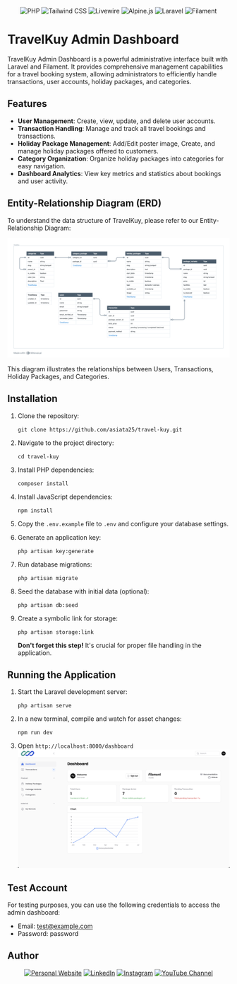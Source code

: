 <div align="center">

![PHP](https://img.shields.io/badge/-PHP_8.3.9-777BB4?style=for-the-badge&logo=php&logoColor=white)
![Tailwind CSS](https://img.shields.io/badge/-Tailwind_CSS_3.4.12-06b6d4?style=for-the-badge&logo=tailwind-css&logoColor=white)
![Livewire](https://img.shields.io/badge/-Livewire_3.x-FB70A9?style=for-the-badge&logo=livewire&logoColor=white)
![Alpine.js](https://img.shields.io/badge/-Alpine.js_3.14.1-8BC0D0?style=for-the-badge&logo=alpine.js&logoColor=black)
![Laravel](https://img.shields.io/badge/-Laravel_11.x-FF2D20?style=for-the-badge&logo=laravel&logoColor=white)
![Filament](https://img.shields.io/badge/-Filament_3.x-F67A31?style=for-the-badge&logo=filament&logoColor=white)

</div>

# TravelKuy Admin Dashboard

TravelKuy Admin Dashboard is a powerful administrative interface built with Laravel and Filament. It provides comprehensive management capabilities for a travel booking system, allowing administrators to efficiently handle transactions, user accounts, holiday packages, and categories.

## Features

- **User Management**: Create, view, update, and delete user accounts.
- **Transaction Handling**: Manage and track all travel bookings and transactions.
- **Holiday Package Management**: Add/Edit poster image, Create, and manage holiday packages offered to customers.
- **Category Organization**: Organize holiday packages into categories for easy navigation.
- **Dashboard Analytics**: View key metrics and statistics about bookings and user activity.

## Entity-Relationship Diagram (ERD)

To understand the data structure of TravelKuy, please refer to our Entity-Relationship Diagram:

![TravelKuy ERD](ERD.png)

This diagram illustrates the relationships between Users, Transactions, Holiday Packages, and Categories.

## Installation

1. Clone the repository:
   ```
   git clone https://github.com/asiata25/travel-kuy.git
   ```

2. Navigate to the project directory:
   ```
   cd travel-kuy
   ```

3. Install PHP dependencies:
   ```
   composer install
   ```

4. Install JavaScript dependencies:
   ```
   npm install
   ```

5. Copy the `.env.example` file to `.env` and configure your database settings.

6. Generate an application key:
   ```
   php artisan key:generate
   ```

7. Run database migrations:
   ```
   php artisan migrate
   ```

8. Seed the database with initial data (optional):
   ```
   php artisan db:seed
   ```

9. Create a symbolic link for storage:
   ```
   php artisan storage:link
   ```

   **Don't forget this step!** It's crucial for proper file handling in the application.

## Running the Application

1. Start the Laravel development server:
   ```
   php artisan serve
   ```

2. In a new terminal, compile and watch for asset changes:
   ```
   npm run dev
   ```

3. Open `http://localhost:8000/dashboard`
   <img src="dashboard.png"/>

## Test Account

For testing purposes, you can use the following credentials to access the admin dashboard:

- Email: test@example.com
- Password: password


## Author

<p align="center">
<a href="https://lutfikhoir.com/"><img src="https://img.shields.io/badge/Website-lutfikhoir.com-blue?style=for-the-badge&logo=google-chrome&logoColor=white&labelColor=101010" alt="Personal Website"></a>
<a href="https://www.linkedin.com/in/lutfi-khoir-632524235/"><img src="https://img.shields.io/badge/LinkedIn-Lutfi%20Khoir-0077B5?style=for-the-badge&logo=linkedin&logoColor=white&labelColor=101010" alt="LinkedIn"></a>
<a href="https://www.instagram.com/lutfi.khoirudin/"><img src="https://img.shields.io/badge/Instagram-@lutfi.khoirudin-E4405F?style=for-the-badge&logo=instagram&logoColor=white&labelColor=101010" alt="Instagram"></a>
<a href="https://www.youtube.com/@lutfikhoir2502"><img src="https://img.shields.io/badge/YouTube-Lutfi%20Khoir-FF0000?style=for-the-badge&logo=youtube&logoColor=white&labelColor=101010" alt="YouTube Channel"></a>

</p>
